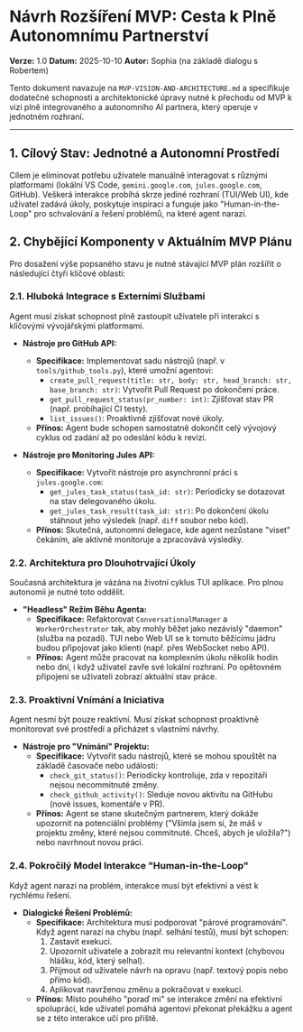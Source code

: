 # Návrh Rozšíření MVP: Cesta k Plně Autonomnímu Partnerství

**Verze:** 1.0
**Datum:** 2025-10-10
**Autor:** Sophia (na základě dialogu s Robertem)

Tento dokument navazuje na `MVP-VISION-AND-ARCHITECTURE.md` a specifikuje dodatečné schopnosti a architektonické úpravy nutné k přechodu od MVP k vizi plně integrovaného a autonomního AI partnera, který operuje v jednotném rozhraní.

---

## 1. Cílový Stav: Jednotné a Autonomní Prostředí

Cílem je eliminovat potřebu uživatele manuálně interagovat s různými platformami (lokální VS Code, `gemini.google.com`, `jules.google.com`, GitHub). Veškerá interakce probíhá skrze jediné rozhraní (TUI/Web UI), kde uživatel zadává úkoly, poskytuje inspiraci a funguje jako "Human-in-the-Loop" pro schvalování a řešení problémů, na které agent narazí.

## 2. Chybějící Komponenty v Aktuálním MVP Plánu

Pro dosažení výše popsaného stavu je nutné stávající MVP plán rozšířit o následující čtyři klíčové oblasti:

### 2.1. Hluboká Integrace s Externími Službami

Agent musí získat schopnost plně zastoupit uživatele při interakci s klíčovými vývojářskými platformami.

* **Nástroje pro GitHub API:**
    * **Specifikace:** Implementovat sadu nástrojů (např. v `tools/github_tools.py`), které umožní agentovi:
        * `create_pull_request(title: str, body: str, head_branch: str, base_branch: str)`: Vytvořit Pull Request po dokončení práce.
        * `get_pull_request_status(pr_number: int)`: Zjišťovat stav PR (např. probíhající CI testy).
        * `list_issues()`: Proaktivně zjišťovat nové úkoly.
    * **Přínos:** Agent bude schopen samostatně dokončit celý vývojový cyklus od zadání až po odeslání kódu k revizi.

* **Nástroje pro Monitoring Jules API:**
    * **Specifikace:** Vytvořit nástroje pro asynchronní práci s `jules.google.com`:
        * `get_jules_task_status(task_id: str)`: Periodicky se dotazovat na stav delegovaného úkolu.
        * `get_jules_task_result(task_id: str)`: Po dokončení úkolu stáhnout jeho výsledek (např. `diff` soubor nebo kód).
    * **Přínos:** Skutečná, autonomní delegace, kde agent nezůstane "viset" čekáním, ale aktivně monitoruje a zpracovává výsledky.

### 2.2. Architektura pro Dlouhotrvající Úkoly

Současná architektura je vázána na životní cyklus TUI aplikace. Pro plnou autonomii je nutné toto oddělit.

* **"Headless" Režim Běhu Agenta:**
    * **Specifikace:** Refaktorovat `ConversationalManager` a `WorkerOrchestrator` tak, aby mohly běžet jako nezávislý "daemon" (služba na pozadí). TUI nebo Web UI se k tomuto běžícímu jádru budou připojovat jako klienti (např. přes WebSocket nebo API).
    * **Přínos:** Agent může pracovat na komplexním úkolu několik hodin nebo dní, i když uživatel zavře své lokální rozhraní. Po opětovném připojení se uživateli zobrazí aktuální stav práce.

### 2.3. Proaktivní Vnímání a Iniciativa

Agent nesmí být pouze reaktivní. Musí získat schopnost proaktivně monitorovat své prostředí a přicházet s vlastními návrhy.

* **Nástroje pro "Vnímání" Projektu:**
    * **Specifikace:** Vytvořit sadu nástrojů, které se mohou spouštět na základě časovače nebo události:
        * `check_git_status()`: Periodicky kontroluje, zda v repozitáři nejsou necommitnuté změny.
        * `check_github_activity()`: Sleduje novou aktivitu na GitHubu (nové issues, komentáře v PR).
    * **Přínos:** Agent se stane skutečným partnerem, který dokáže upozornit na potenciální problémy ("Všimla jsem si, že máš v projektu změny, které nejsou commitnuté. Chceš, abych je uložila?") nebo navrhnout novou práci.

### 2.4. Pokročilý Model Interakce "Human-in-the-Loop"

Když agent narazí na problém, interakce musí být efektivní a vést k rychlému řešení.

* **Dialogické Řešení Problémů:**
    * **Specifikace:** Architektura musí podporovat "párové programování". Když agent narazí na chybu (např. selhání testů), musí být schopen:
        1.  Zastavit exekuci.
        2.  Upozornit uživatele a zobrazit mu relevantní kontext (chybovou hlášku, kód, který selhal).
        3.  Přijmout od uživatele návrh na opravu (např. textový popis nebo přímo kód).
        4.  Aplikovat navrženou změnu a pokračovat v exekuci.
    * **Přínos:** Místo pouhého "poraď mi" se interakce změní na efektivní spolupráci, kde uživatel pomáhá agentovi překonat překážku a agent se z této interakce učí pro příště.